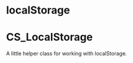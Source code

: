 # localStorage

CS_LocalStorage
=============================

A little helper class for working with localStorage.
